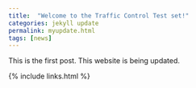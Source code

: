 ```yaml
---
title:  "Welcome to the Traffic Control Test set!"
categories: jekyll update
permalink: myupdate.html
tags: [news]
---
```


This is the first post. This website is being updated.


{% include links.html %}
